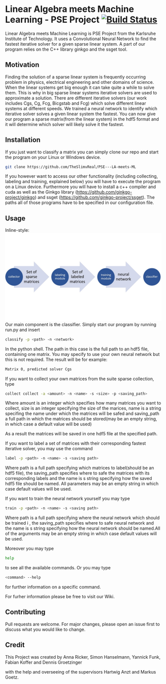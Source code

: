 # Linear Algebra meets Machine Learning - PSE Project [![Build Status](https://travis-ci.org/TheSlimvReal/PSE---LA-meets-ML.svg?branch=master)](https://travis-ci.org/TheSlimvReal/PSE---LA-meets-ML)

Linear Algebra meets Machine Learning is PSE Project from the Karlsruhe Institute of Technology. It uses a Convolutional Neural Network to find the fastest iterative solver for a given sparse linear system. A part of our program relies on the C++ library ginkgo and the ssget tool.
## Motivation
Finding the solution of a sparse linear system is frequently occurring problem in physics, electrical engineering and other domains of science. When the linear systems get big enough it can take quite a while to solve them. This is why in big sparse linear systems iterative solvers are used to approximate a solution. There are different iterative solvers (our work includes Cgs, Cg, Fcg, Bicgstab and Fcg) which solve different linear systems at different speeds. We trained a neural network to identify which iterative solver solves a given linear system the fastest. You can now give our program a sparse matrix(from the linear system) in the hdf5 format and it will determine which solver will likely solve it the fastest.

## Installation

If you just want to classify a matrix you can simply clone our repo and start the program on your Linux or Windows device.
```bash
git clone https://github.com/TheSlimvReal/PSE---LA-meets-ML
```
If you however want to access our other functionality (including collecting, labeling and training, explained below) you will have to execute the program on a Linux device. Furthermore you will have to install a c++ compiler and cuda as well as the Ginkgo library (https://github.com/ginkgo-project/ginkgo) and ssget (https://github.com/ginkgo-project/ssget). The paths all of those programs have to be specified in our configuration file. 
## Usage
Inline-style: 
![alt text](https://raw.githubusercontent.com/TheSlimvReal/PSE---LA-meets-ML/master/Specification%20Sheet/images/workflow.JPG "Workflow")
Our main component is the classifier. Simply start our program by running run.py and insert 
```bash
classify -p <path> -n <network> 
```
In the python shell. The path in this case is the full path to an hdf5 file, containing one matrix. You may specify to use your own neural network but this is not required. The result will be for example:
```bash
Matrix 0, predicted solver Cgs
```
If you want to collect your own matrices from the suite sparse collection, type
```bash
collect collect -a <amount> -n <name> -s <size> -p <saving_path>
```
Where amount is an integer which specifies how many matrices you want to collect, size is an integer specifying the size of the marices, name is a string specifing the name under which the matrices will be safed and saving_path a full path in which the matrices should be stored(may be an empty string, in which case a default value will be used)

As a result the matrices will be saved in one hdf5 file at the specified path.

If you want to label a set of matrices with their corresponding fastest iterative solver, you may use the command
```bash
label -p <path> -n <name> -s <saving path>
```
Where path is a full path specifying which matrices to label(should be an hdf5 file), the saving_path specifies where to safe the matrices with its corresponding labels and the name is s string specifying how the saved hdf5 file should be named. All parameters may be an empty string in which case default values will be used.

If you want to train the neural network yourself you may type 
```bash
train -p <path> -n <name> -s <saving path>
```
Where path is a full path specifying where the neural network which should be trained i , the saving_path specifies where to safe neural network and the name is s string specifying how the neural network should be named.All of the arguments may be an empty string in which case default values will be used.

Moreover you may type
```bash
help
```
to see all the available commands. Or you may type 
```bash
<command> --help
```
for further information on a specific command.

For furher information please be free to visit our Wiki.
## Contributing
Pull requests are welcome. For major changes, please open an issue first to discuss what you would like to change.

## Credit 

This Project was created by Anna Ricker, Simon Hanselmann, Yannick Funk, Fabian Koffer and Dennis Groetzinger

with the help and overseeing of the supervisors Hartwig Anzt and Markus Goetz.



